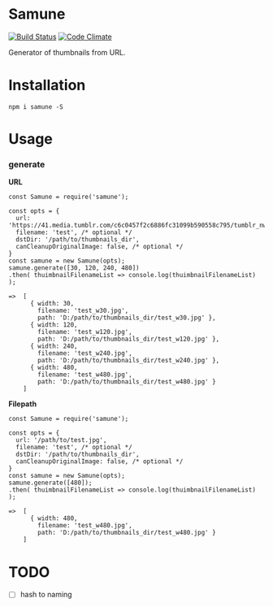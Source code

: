 # Samune

[![Build Status](https://travis-ci.com/eiurur/Samune.svg?branch=master)](https://travis-ci.com/eiurur/Samune)
[![Code Climate](https://codeclimate.com/github/eiurur/Samune/badges/gpa.svg)](https://codeclimate.com/github/eiurur/Samune)

Generator of thumbnails from URL.

# Installation

    npm i samune -S

# Usage

### generate

**URL**

    const Samune = require('samune');

    const opts = {
      url: 'https://41.media.tumblr.com/c6c0457f2c6886fc31099b590558c795/tumblr_nw0d6oxTtZ1s21xzoo2_1280.jpg',
      filename: 'test', /* optional */
      dstDir: '/path/to/thumbnails_dir',
      canCleanupOriginalImage: false, /* optional */
    }
    const samune = new Samune(opts);
    samune.generate([30, 120, 240, 480])
    .then( thuimbnailFilenameList => console.log(thuimbnailFilenameList) );

    =>  [
          { width: 30,
            filename: 'test_w30.jpg',
            path: 'D:/path/to/thumbnails_dir/test_w30.jpg' },
          { width: 120,
            filename: 'test_w120.jpg',
            path: 'D:/path/to/thumbnails_dir/test_w120.jpg' },
          { width: 240,
            filename: 'test_w240.jpg',
            path: 'D:/path/to/thumbnails_dir/test_w240.jpg' },
          { width: 480,
            filename: 'test_w480.jpg',
            path: 'D:/path/to/thumbnails_dir/test_w480.jpg' }
        ]

**Filepath**

    const Samune = require('samune');

    const opts = {
      url: '/path/to/test.jpg',
      filename: 'test', /* optional */
      dstDir: '/path/to/thumbnails_dir',
      canCleanupOriginalImage: false, /* optional */
    }
    const samune = new Samune(opts);
    samune.generate([480]);
    .then( thuimbnailFilenameList => console.log(thuimbnailFilenameList) );

    =>  [
          { width: 480,
            filename: 'test_w480.jpg',
            path: 'D:/path/to/thumbnails_dir/test_w480.jpg' }
        ]

# TODO

- [ ] hash to naming
